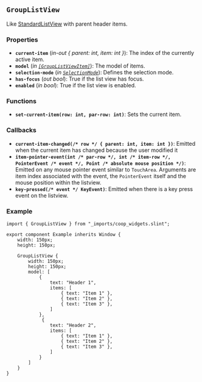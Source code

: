 <!--
SPDX-FileCopyrightText: 2023 Florian Blasius <co_sl@tutanota.com>
SPDX-License-Identifier: MIT
-->

## `GroupListView`

Like [StandardListView](standard-list-view.md) with parent header items.

### Properties

-   **`current-item`** (_in-out_ _{ parent: int, item: int }_): The index of the currently active item.
-   **`model`** (_in_ _[`[GroupListViewItem]`](../structs-enums/group-list-view-item.md)_): The model of items.
-   **`selection-mode`** (_in_ _[`SelectionMode`](../structs-enums/selection-mode.md)_): Defines the selection mode.
-   **`has-focus`** (_out_ _bool_): True if the list view has focus.
-   **`enabled`** (_in_ _bool_): True if the list view is enabled.

### Functions

-   **`set-current-item(row: int, par-row: int)`**: Sets the current item.

### Callbacks

-   **`current-item-changed(/* row */ { parent: int, item: int })`**: Emitted when the current item has changed because the user modified it
-   **`item-pointer-event(int /* par-row */, int /* item-row */, PointerEvent /* event */, Point /* absolute mouse position */)`**: Emitted on any mouse pointer event similar to `TouchArea`. Arguments are item index associated with the event, the `PointerEvent` itself and the mouse position within the listview.
-   **`key-pressed(/* event */ KeyEvent)`**: Emitted when there is a key press event on the listview.

### Example

```slint
import { GroupListView } from "_imports/coop_widgets.slint";

export component Example inherits Window {
    width: 150px;
    height: 150px;

    GroupListView {
        width: 150px;
        height: 150px;
        model: [
            {
                text: "Header 1",
                items: [
                    { text: "Item 1" },
                    { text: "Item 2" },
                    { text: "Item 3" },
                ]
            },
             {
                text: "Header 2",
                items: [
                    { text: "Item 1" },
                    { text: "Item 2" },
                    { text: "Item 3" },
                ]
            }
        ]
    }
}
```
